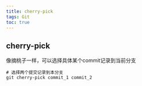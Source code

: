 ```yaml
---
title: cherry-pick
tags: Git
toc: true
---
```





## cherry-pick

像摘桃子一样，可以选择具体某个commit记录到当前分支

```shell
# 选择两个提交记录到本分支
git cherry-pick commit_1 commit_2
```
